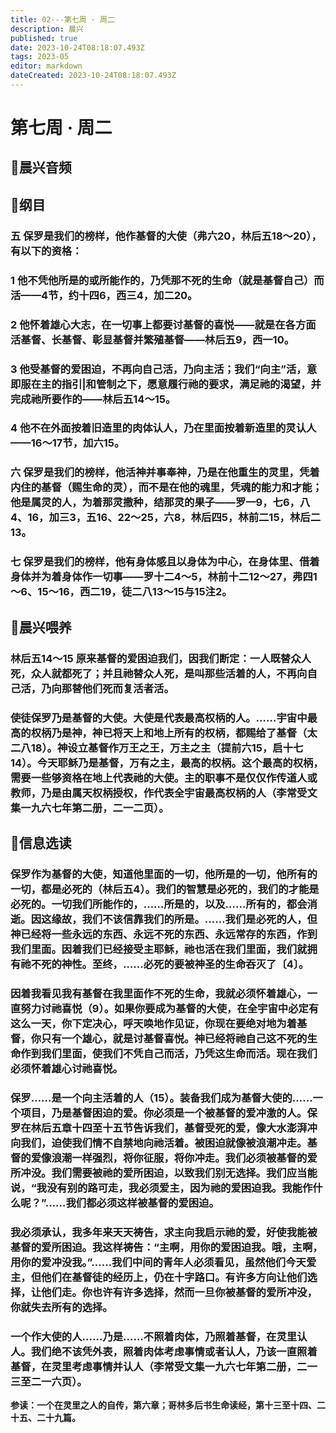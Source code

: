 ```yaml
---
title: 02---第七周 · 周二
description: 晨兴
published: true
date: 2023-10-24T08:18:07.493Z
tags: 2023-05
editor: markdown
dateCreated: 2023-10-24T08:18:07.493Z
---
```


# 第七周 · 周二
## 🎵晨兴音频

## 📖纲目

### 五 保罗是我们的榜样，他作基督的大使（弗六20，林后五18～20），有以下的资格：

### 1  他不凭他所是的或所能作的，乃凭那不死的生命（就是基督自己）而活——4节，约十四6，西三4，加二20。

### 2  他怀着雄心大志，在一切事上都要讨基督的喜悦——就是在各方面活基督、长基督、彰显基督并繁殖基督——林后五9，西一10。

### 3  他受基督的爱困迫，不再向自己活，乃向主活；我们“向主”活，意即服在主的指引|和管制之下，愿意履行祂的要求，满足祂的渴望，并完成祂所要作的——林后五14～15。

### 4  他不在外面按着旧造里的肉体认人，乃在里面按着新造里的灵认人——16～17节，加六15。

### 六  保罗是我们的榜样，他活神并事奉神，乃是在他重生的灵里，凭着内住的基督（赐生命的灵），而不是在他的魂里，凭魂的能力和才能；他是属灵的人，为着那灵撒种，结那灵的果子——罗一9，七6，八4、16，加三3，五16、22～25，六8，林后四5，林前二15，林后二13。

### 七  保罗是我们的榜样，他有身体感且以身体为中心，在身体里、借着身体并为着身体作一切事——罗十二4～5，林前十二12～27，弗四1～6、15～16，西二19，徒二八13～15与15注2。

## 📖晨兴喂养

### **林后五14～15    原来基督的爱困迫我们，因我们断定：一人既替众人死，众人就都死了；并且祂替众人死，是叫那些活着的人，不再向自己活，乃向那替他们死而复活者活。**

### 使徒保罗乃是基督的大使。大使是代表最高权柄的人。……宇宙中最高的权柄乃是神，神已将天上和地上所有的权柄，都赐给了基督（太二八18）。神设立基督作万王之王，万主之主（提前六15，启十七14）。今天耶稣乃是基督，万有之主，最高的权柄。这个最高的权柄，需要一些够资格在地上代表祂的大使。主的职事不是仅仅作传道人或教师，乃是由属天权柄授权，作代表全宇宙最高权柄的人（李常受文集一九六七年第二册，二一二页）。

## 📖信息选读

### 保罗作为基督的大使，知道他里面的一切，他所是的一切，他所有的一切，都是必死的（林后五4）。我们的智慧是必死的，我们的才能是必死的。一切我们所能作的，……所是的，以及……所有的，都会消逝。因这缘故，我们不该信靠我们的所是。……我们是必死的人，但神已经将一些永远的东西、永远不死的东西、永远常存的东西，作到我们里面。因着我们已经接受主耶稣，祂也活在我们里面，我们就拥有祂不死的神性。至终，……必死的要被神圣的生命吞灭了〔4〕。

### 因着我看见我有基督在我里面作不死的生命，我就必须怀着雄心，一直努力讨祂喜悦（9）。如果你要成为基督的大使，在全宇宙中必定有这么一天，你下定决心，呼天唤地作见证，你现在要绝对地为着基督，你只有一个雄心，就是讨基督喜悦。神已经将祂自己这不死的生命作到我们里面，使我们不凭自己而活，乃凭这生命而活。现在我们必须怀着雄心讨祂喜悦。

### 保罗……是一个向主活着的人（15）。装备我们成为基督大使的……一个项目，乃是基督困迫的爱。你必须是一个被基督的爱冲激的人。保罗在林后五章十四至十五节告诉我们，基督受死的爱，像大水澎湃冲向我们，迫使我们情不自禁地向祂活着。被困迫就像被浪潮冲走。基督的爱像浪潮一样强烈，将你征服，将你冲走。我们必须被基督的爱所冲没。我们需要被祂的爱所困迫，以致我们别无选择。我们应当能说，“我没有别的路可走，我必须爱主，因为祂的爱困迫我。我能作什么呢？”……我们都必须这样被基督的爱困迫。

### 我必须承认，我多年来天天祷告，求主向我启示祂的爱，好使我能被基督的爱所困迫。我这样祷告：“主啊，用你的爱困迫我。哦，主啊，用你的爱冲没我。”……我们中间的青年人必须看见，虽然他们今天爱主，但他们在基督徒的经历上，仍在十字路口。有许多方向让他们选择，让他们走。你也许有许多选择，然而一旦你被基督的爱所冲没，你就失去所有的选择。

### 一个作大使的人……乃是……不照着肉体，乃照着基督，在灵里认人。我们绝不该凭外表，照着肉体考虑事情或者认人，乃该一直照着基督，在灵里考虑事情并认人（李常受文集一九六七年第二册，二一三至二一六页）。

**参读：一个在灵里之人的自传，第六章；哥林多后书生命读经，第十三至十四、二十五、二十九篇。**
<!-- Google tag (gtag.js) -->
<script async src="https://www.googletagmanager.com/gtag/js?id=G-1P8709Z16T"></script>
<script>
  window.dataLayer = window.dataLayer || [];
  function gtag(){dataLayer.push(arguments);}
  gtag('js', new Date());

  gtag('config', 'G-1P8709Z16T');
</script>

